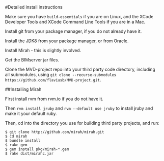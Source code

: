 #Detailed install instructions

Make sure you have `build-essentials` if you are on Linux, and the XCode Developer Tools and XCode Command Line Tools if you are in a Mac.

Install git from your package manager, if you do not already have it.

Install the JDK8 from your package manager, or from Oracle.

Install Mirah - this is slightly involved.

Get the BIMserver jar files.

Clone the MVD-project repo into your third party code directory, including all submodules, using `git clone --recurse-submodules https://github.com/flaviusb/MVD-project.git`.

##Installing Mirah

First install rvm from rvm.io if you do not have it.

Then `rvm install jruby` and `rvm --default use jruby` to install jruby and make it your default ruby.

Then, cd into the directory you use for building third party projects, and run:

```
$ git clone http://github.com/mirah/mirah.git
$ cd mirah
$ bundle install
$ rake gem
$ gem install pkg/mirah-*.gem
$ rake dist/mirahc.jar
```
